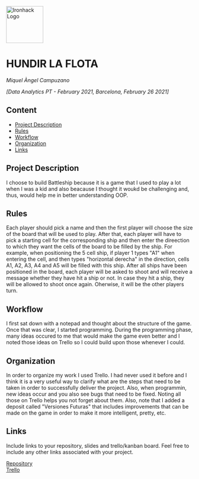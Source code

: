<img src="https://bit.ly/2VnXWr2" alt="Ironhack Logo" width="100"/>

# HUNDIR LA FLOTA

*Miquel Àngel Campuzano*

*[Data Analytics PT - February 2021, Barcelona, February 26 2021]*

## Content
- [Project Description](#project-description)
- [Rules](#rules)
- [Workflow](#workflow)
- [Organization](#organization)
- [Links](#links)


## Project Description

I choose to build Battleship because it is a game that I used to play a lot when I was a kid and also beacause I thought it woukd be challenging and, thus, would help me in better understanding OOP. 

## Rules

 Each player should pick a name and then the first player will choose the size of the board that will be used to play. After that, each player will have to pick a starting cell for the corresponding ship and then enter the direection to which they want the cells of the board to be filled by the ship. For example, when positioning the 5 cell ship, if player 1 types "A1" when entering the cell, and then types "horizontal derecha" in the direction, cells A1, A2, A3, A4 and A5 will be filled with this ship. After all ships have been positioned in the board, each player will be asked to shoot and will receive a message whether they have hit a ship or not. In case they hit a ship, they will be allowed to shoot once again. Oherwise, it will be the other players turn.

## Workflow

I first sat down with a notepad and thought about the structure of the game. Once that was clear, I started programming. During the programming phase, many ideas occured to me that would make the game even better and I noted those ideas on Trello so I could build upon those whenever I could.

## Organization

In order to organize my work I used Trello. I had never used it before and I think it is a very useful way to clarify what are the steps that need to be taken in order to successfully deliver the project. Also, when programmin, new ideas occur and you also see bugs that need to be fixed. Noting all those on Trello helps you not forget about them. Also, note that I added a deposit called "Versiones Futuras" that includes improvements that can be made on the game in order to make it more intelligent, pretty, etc. 



## Links

Include links to your repository, slides and trello/kanban board. Feel free to include any other links associated with your project. 

[Repository](https://github.com/miquel-angel-campuzano/PR01-project-python)  
[Trello](https://trello.com/b/37oLhWy3/project-1-hundir-la-flota)  
